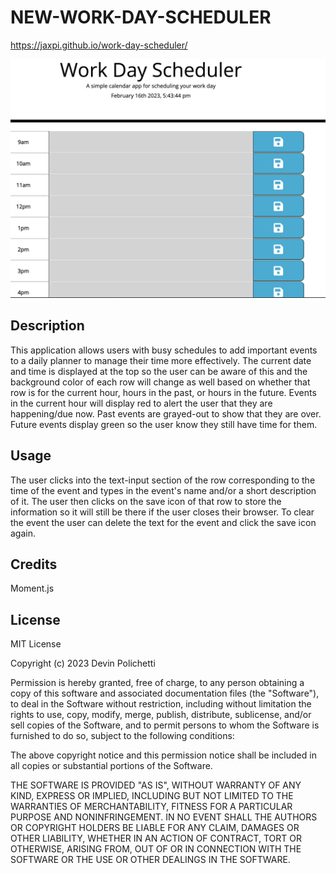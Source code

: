 # NEW-WORK-DAY-SCHEDULER

https://jaxpi.github.io/work-day-scheduler/

![](./img/Screen%20Shot%202023-02-16%20at%205.43.45%20PM.png)

## Description

This application allows users with busy schedules to add important events to a daily planner to manage their time more effectively. The current date and time is displayed at the top so the user can be aware of this and the background color of each row will change as well based on whether that row is for the current hour, hours in the past, or hours in the future. Events in the current hour will display red to alert the user that they are happening/due now. Past events are grayed-out to show that they are over. Future events display green so the user know they still have time for them.

## Usage

The user clicks into the text-input section of the row corresponding to the time of the event and types in the event's name and/or a short description of it. The user then clicks on the save icon of that row to store the information so it will still be there if the user closes their browser. To clear the event the user can delete the text for the event and click the save icon again.

## Credits

Moment.js

## License

MIT License

Copyright (c) 2023 Devin Polichetti

Permission is hereby granted, free of charge, to any person obtaining a copy
of this software and associated documentation files (the "Software"), to deal
in the Software without restriction, including without limitation the rights
to use, copy, modify, merge, publish, distribute, sublicense, and/or sell
copies of the Software, and to permit persons to whom the Software is
furnished to do so, subject to the following conditions:

The above copyright notice and this permission notice shall be included in all
copies or substantial portions of the Software.

THE SOFTWARE IS PROVIDED "AS IS", WITHOUT WARRANTY OF ANY KIND, EXPRESS OR
IMPLIED, INCLUDING BUT NOT LIMITED TO THE WARRANTIES OF MERCHANTABILITY,
FITNESS FOR A PARTICULAR PURPOSE AND NONINFRINGEMENT. IN NO EVENT SHALL THE
AUTHORS OR COPYRIGHT HOLDERS BE LIABLE FOR ANY CLAIM, DAMAGES OR OTHER
LIABILITY, WHETHER IN AN ACTION OF CONTRACT, TORT OR OTHERWISE, ARISING FROM,
OUT OF OR IN CONNECTION WITH THE SOFTWARE OR THE USE OR OTHER DEALINGS IN THE
SOFTWARE.
